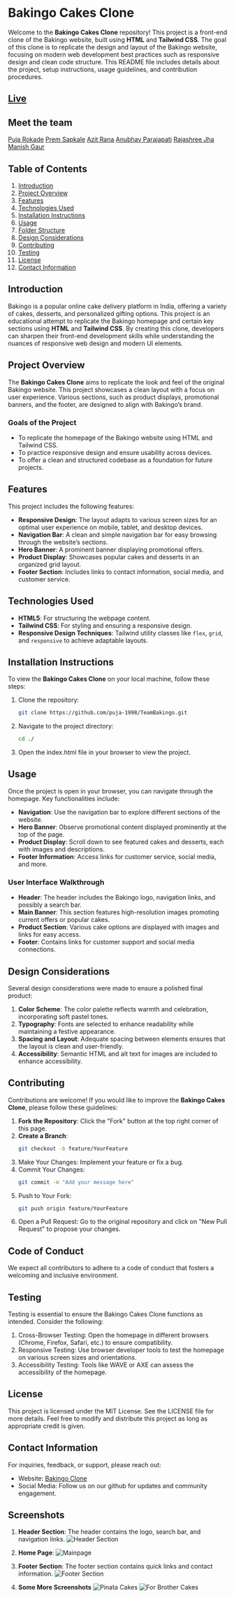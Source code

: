 # Bakingo Cakes Clone

Welcome to the **Bakingo Cakes Clone** repository! This project is a front-end clone of the Bakingo website, built using **HTML** and **Tailwind CSS**. The goal of this clone is to replicate the design and layout of the Bakingo website, focusing on modern web development best practices such as responsive design and clean code structure. This README file includes details about the project, setup instructions, usage guidelines, and contribution procedures.

## [Live](https://puja-1998.github.io/TeamBakingo/)

## Meet the team

[Puja Rokade](https://github.com/puja-1998)
[Prem Sapkale](https://github.com/psapkale)
[Azit Rana](https://github.com/azit-rana0)
[Anubhav Parajapati](https://github.com/anubhavv0604)
[Rajashree Jha](https://github.com/Rajshree-jha)
[Manish Gaur](https://github.com/Manish5523)

## Table of Contents

1. [Introduction](#introduction)
2. [Project Overview](#project-overview)
3. [Features](#features)
4. [Technologies Used](#technologies-used)
5. [Installation Instructions](#installation-instructions)
6. [Usage](#usage)
7. [Folder Structure](#folder-structure)
8. [Design Considerations](#design-considerations)
9. [Contributing](#contributing)
10.   [Testing](#testing)
11.   [License](#license)
12.   [Contact Information](#contact-information)

## Introduction

Bakingo is a popular online cake delivery platform in India, offering a variety of cakes, desserts, and personalized gifting options. This project is an educational attempt to replicate the Bakingo homepage and certain key sections using **HTML** and **Tailwind CSS**. By creating this clone, developers can sharpen their front-end development skills while understanding the nuances of responsive web design and modern UI elements.

## Project Overview

The **Bakingo Cakes Clone** aims to replicate the look and feel of the original Bakingo website. This project showcases a clean layout with a focus on user experience. Various sections, such as product displays, promotional banners, and the footer, are designed to align with Bakingo’s brand.

### Goals of the Project

-  To replicate the homepage of the Bakingo website using HTML and Tailwind CSS.
-  To practice responsive design and ensure usability across devices.
-  To offer a clean and structured codebase as a foundation for future projects.

## Features

This project includes the following features:

-  **Responsive Design**: The layout adapts to various screen sizes for an optimal user experience on mobile, tablet, and desktop devices.
-  **Navigation Bar**: A clean and simple navigation bar for easy browsing through the website’s sections.
-  **Hero Banner**: A prominent banner displaying promotional offers.
-  **Product Display**: Showcases popular cakes and desserts in an organized grid layout.
-  **Footer Section**: Includes links to contact information, social media, and customer service.

## Technologies Used

-  **HTML5**: For structuring the webpage content.
-  **Tailwind CSS**: For styling and ensuring a responsive design.
-  **Responsive Design Techniques**: Tailwind utility classes like `flex`, `grid`, and `responsive` to achieve adaptable layouts.

## Installation Instructions

To view the **Bakingo Cakes Clone** on your local machine, follow these steps:

1. Clone the repository:

   ```bash
   git clone https://github.com/puja-1998/TeamBakingo.git

   ```

2. Navigate to the project directory:

   ```bash
   cd ./

   ```

3. Open the index.html file in your browser to view the project.

## Usage

Once the project is open in your browser, you can navigate through the homepage. Key functionalities include:

-  **Navigation**: Use the navigation bar to explore different sections of the website.
-  **Hero Banner**: Observe promotional content displayed prominently at the top of the page.
-  **Product Display**: Scroll down to see featured cakes and desserts, each with images and descriptions.
-  **Footer Information**: Access links for customer service, social media, and more.

### User Interface Walkthrough

-  **Header**: The header includes the Bakingo logo, navigation links, and possibly a search bar.
-  **Main Banner**: This section features high-resolution images promoting current offers or popular cakes.
-  **Product Section**: Various cake options are displayed with images and links for easy access.
-  **Footer**: Contains links for customer support and social media connections.

## Design Considerations

Several design considerations were made to ensure a polished final product:

1. **Color Scheme**: The color palette reflects warmth and celebration, incorporating soft pastel tones.
2. **Typography**: Fonts are selected to enhance readability while maintaining a festive appearance.
3. **Spacing and Layout**: Adequate spacing between elements ensures that the layout is clean and user-friendly.
4. **Accessibility**: Semantic HTML and alt text for images are included to enhance accessibility.

## Contributing

Contributions are welcome! If you would like to improve the **Bakingo Cakes Clone**, please follow these guidelines:

1. **Fork the Repository**: Click the "Fork" button at the top right corner of this page.
2. **Create a Branch**:
   ```bash
   git checkout -b feature/YourFeature
   ```
3. Make Your Changes: Implement your feature or fix a bug.
4. Commit Your Changes:
   ```bash
   git commit -m "Add your message here"
   ```
5. Push to Your Fork:
   ```bash
   git push origin feature/YourFeature
   ```
6. Open a Pull Request: Go to the original repository and click on "New Pull Request" to propose your changes.

## Code of Conduct

We expect all contributors to adhere to a code of conduct that fosters a welcoming and inclusive environment.

## Testing

Testing is essential to ensure the Bakingo Cakes Clone functions as intended. Consider the following:

1. Cross-Browser Testing: Open the homepage in different browsers (Chrome, Firefox, Safari, etc.) to ensure compatibility.
2. Responsive Testing: Use browser developer tools to test the homepage on various screen sizes and orientations.
3. Accessibility Testing: Tools like WAVE or AXE can assess the accessibility of the homepage.

## License

This project is licensed under the MIT License. See the LICENSE file for more details. Feel free to modify and distribute this project as long as appropriate credit is given.

## Contact Information

For inquiries, feedback, or support, please reach out:

-  Website: [Bakingo Clone](https://puja-1998.github.io/TeamBakingo/)
-  Social Media: Follow us on our github for updates and community engagement.

## Screenshots

1. **Header Section**: The header contains the logo, search bar, and navigation links.
   ![Header Section](/src/images/header.jpeg)

2. **Home Page**:
   ![Mainpage](/src/images/homepage.png)

3. **Footer Section**: The footer section contains quick links and contact information.
   ![Footer Section](/src/images/footer.jpeg)

4. **Some More Screenshots**
   ![Pinata Cakes](/src/images/pinata-cakes.png)
   ![For Brother Cakes](/src/images/for-brother.png)
